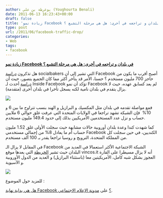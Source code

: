 ```yaml
---
author: يوغرطة بن علي (Youghourta Benali)
date: 2011-06-13 16:23:43+00:00
draft: false
title: 'زيادة نمو Facebook في بلدان و تراجعه في أخرى: هل هي مرحلة التشبع ؟'
type: post
url: /2011/06/facebook-traffic-drop/
categories:
- Web
tags:
- facebook
---
```


[**زيادة نمو Facebook في بلدان و تراجعه في أخرى: هل هي مرحلة التشبع ؟**](https://www.it-scoop.com/2011/06/facebook-traffic-drop/)


هل تذكرون [دراسة](../2011/05/facebook-700-million-users/) socialbakers التي تشير إلى أن Facebook أصبح أقرب ما يكون من حاجز 700 مليون مستخدم ؟ حسنا، الأمر قد يتأخر أكثر مما كان الجميع يتصور، حيث أن [دراسة](http://www.insidefacebook.com/2011/06/12/facebook-sees-big-traffic-drops-in-us-and-canada-as-it-nears-700-million-users-worldwide/) أحدث لـ Inside Facebook تؤكد أن نمو Facebook لم يعد كسابق عهده، حيث لا يزال يتقدم في بلدان نامية لكنه يسجل تأخرا في بلدان أخرى (متقدمة).

[![](https://www.it-scoop.com/wp-content/uploads/2011/06/Facebook_Top_Gainers_June_2011.jpg)
](https://www.it-scoop.com/2011/06/facebook-traffic-drop/)

فمع مواصلة تقدمه في بلدان مثل المكسيك و البرازيل و الهند بنسب تتراوح ما بين 6 و 10%  فإن الشبكة تشهد تراجعا في الولايات المتحدة التي عرفت غلق حوالي 6 ملايين حساب و نزل عدد المستخدمين الأمريكيين بذلك إلى حدود 149.4 مليون مستخدم.

كما شهدت كندا وعدة بلدان أوروبية حالات مشابهة حيث سجلت الأولى غلق 1.52 مليون حساب أم ما يعادل 8% من إجمالي مستخدمي Facebook الكنديين، في حين سجلت كل من المملكة المتحدة، النرويج و روسيا تراجعا يقدر بـ 100 ألف مستخدم.

في المقابل لا يزال الـ Facebook الشبكة الاجتماعية الأكثر استعمالا في العديد من البلدان حيث تشير [الخريطة](http://www.vincos.it/world-map-of-social-networks/) التي يعدها موقع vincos.it أنه لا يزال مسيطرا على القارة العجوز بشكل شبه كامل، الأمريكيتين معا (باستثناء البرازيل) و العديد من الدول الأوروبية و الآسيوية.

[![](https://www.it-scoop.com/wp-content/uploads/2011/06/vincos-world-map-of-social-networks.png)
](https://www.it-scoop.com/2011/06/facebook-traffic-drop/)

للمزيد حول الموضوع :

[هل هي بداية نهاية Facebook ؟](https://socialmedia4arab.com/2011/06/facebook-the-beginning-of-the-end/) على [مدونة الإعلام الاجتماعي](https://socialmedia4arab.com/).

